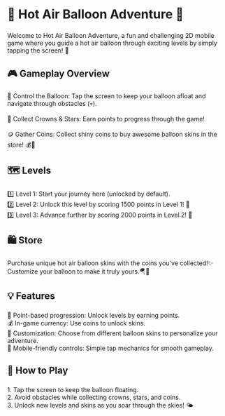 <h1 align="left">🎈 Hot Air Balloon Adventure 🌟</h1>

###

<p align="left">Welcome to Hot Air Balloon Adventure, a fun and challenging 2D mobile game where you guide a hot air balloon through exciting levels by simply tapping the screen! 🚀</p>

###

<h2 align="left">🎮 Gameplay Overview</h2>

###

<p align="left">🔷 Control the Balloon: Tap the screen to keep your balloon afloat and navigate through obstacles (💀). <br><br>🔶 Collect Crowns & Stars: Earn points to progress through the game!<br><br>🪙 Gather Coins: Collect shiny coins to buy awesome balloon skins in the store! 💰🎨</p>

###

<h2 align="left">🗺️ Levels</h2>

###

<p align="left">1️⃣ Level 1: Start your journey here (unlocked by default).<br>2️⃣ Level 2: Unlock this level by scoring 1500 points in Level 1! 🏅<br>3️⃣ Level 3: Advance further by scoring 2000 points in Level 2! 🚀</p>

###

<h2 align="left">🛍️ Store</h2>

###

<p align="left">Purchase unique hot air balloon skins with the coins you've collected!✨<br>Customize your balloon to make it truly yours.🪂🎈 </p>

###

<h2 align="left">💡 Features</h2>

###

<p align="left">🏅 Point-based progression: Unlock levels by earning points.<br>💰 In-game currency: Use coins to unlock skins. <br> 🎨 Customization: Choose from different balloon skins to personalize your adventure. <br> 📱 Mobile-friendly controls: Simple tap mechanics for smooth gameplay.</p>

###

<h2 align="left">🚀 How to Play</h2>

###

<p align="left"> 1. Tap the screen to keep the balloon floating.<br> 2. Avoid obstacles while collecting crowns, stars, and coins. <br> 3. Unlock new levels and skins as you soar through the skies! 🌤️</p>

###
